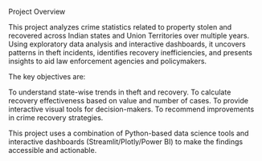 Project Overview

This project analyzes crime statistics related to property stolen and recovered across Indian states and Union Territories over multiple years.
Using exploratory data analysis and interactive dashboards, it uncovers patterns in theft incidents, identifies recovery inefficiencies, 
and presents insights to aid law enforcement agencies and policymakers.

The key objectives are:

To understand state-wise trends in theft and recovery.
To calculate recovery effectiveness based on value and number of cases.
To provide interactive visual tools for decision-makers.
To recommend improvements in crime recovery strategies.

This project uses a combination of Python-based data science tools and interactive dashboards (Streamlit/Plotly/Power BI) to make the findings accessible and actionable.
